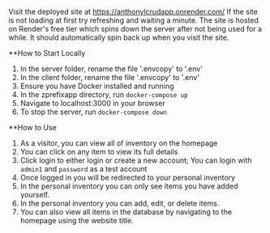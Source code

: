 Visit the deployed site at https://anthonylcrudapp.onrender.com/
If the site is not loading at first try refreshing and waiting a minute. 
The site is hosted on Render's free tier which spins down the server after not being used for a while.
It should automatically spin back up when you visit the site.

**How to Start Locally
1. In the server folder, rename the file '.envcopy' to '.env'
2. In the client folder, rename the file '.envcopy' to '.env'
1. Ensure you have Docker installed and running
2. In the zprefixapp directory, run `docker-compose up`
3. Navigate to localhost:3000 in your browser
4. To stop the server, run `docker-compose down`

**How to Use
1. As a visitor, you can view all of inventory on the homepage
2. You can click on any item to view its full details
3. Click login to either login or create a new account; You can login with `admin1` and `password` as a test account
4. Once logged in you will be redirected to your personal inventory
5. In the personal inventory you can only see items you have added yourself.
6. In the personal inventory you can add, edit, or delete items.
7. You can also view all items in the database by navigating to the homepage using the website title.
